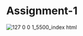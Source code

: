 # Assignment-1
![127 0 0 1_5500_index html](https://user-images.githubusercontent.com/100113963/156647480-25bfda23-19fd-42a0-be62-bb2359369cc8.png)
